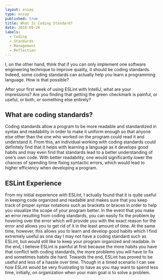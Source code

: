 ```yaml
---
layout: essay
type: essay
published: true
title: What Is Coding Standard?
date: 2016-09-20
labels:
  - Coding
  - Standards
  - Management
  - Reflection
--- 
```

I, on the other hand, think that if you can only implement one software engineering technique to improve quality, it should be coding standards. Indeed, some coding standards can actually help you learn a programming language. How is that possible?

After your first week of using ESLint with IntelliJ, what are your impressions? Are you finding that getting the green checkmark is painful, or useful, or both, or something else entirely?
## What are coding standards?
Coding standards allow a program to be more readable and standardized in syntax and readability in order to make it uniform enough so that anyone else other than the one who worked on the program could read it and understand it. From this, an individual working with coding standards could definitely find that it helps with learning a language as it develops good habits and may even find that standards lead to a better understanding of one's own code. With better readability, one would significantly lower the chances of spending time fixing syntactic errors, which would lead to higher efficiency when developing a program. 
## ESLint Experience
From my initial experience with ESLint, I actually found that it is quite useful in keeping code organized and readable and makes sure that you keep track of proper syntax notations such as brackets or braces in order to help you visualize the scope of your program better. In the event that you make an error resulting from coding standards, you can easily fix the problem by hovering over the error which will provide you with the exact reason for the error and allows you to get rid of it in the least amount of time. At the same time, however, this allows you to learn and develop good habits which I find extremely useful as one day I may not have a coding standard such as ESLint, but would still like to keep your program organized and readable. In the end, I believe ESLint is painful at first because the more habits you have that conflict with coding standards, the more problems you will have to fix and sometimes habits die hard. Towards the end, ESLint has proved to be useful and less of a hassle over time. Though in a timed scenario I can see how ESLint would be very frustrating to have as you may want to spend less time, initially, on organization when your main goal is to solve a problem. 
